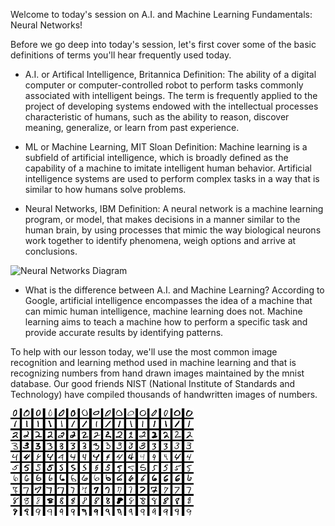 Welcome to today's session on A.I. and Machine Learning Fundamentals: Neural Networks!

Before we go deep into today's session, let's first cover some of the basic definitions of terms you'll hear frequently used today.

- A.I. or Artifical Intelligence, Britannica Definition: The ability of a digital computer or computer-controlled robot to perform tasks commonly associated with intelligent beings. The term is frequently applied to the project of developing systems endowed with the intellectual processes characteristic of humans, such as the ability to reason, discover meaning, generalize, or learn from past experience. 

- ML or Machine Learning, MIT Sloan Definition: Machine learning is a subfield of artificial intelligence, which is broadly defined as the capability of a machine to imitate intelligent human behavior. Artificial intelligence systems are used to perform complex tasks in a way that is similar to how humans solve problems.

- Neural Networks, IBM Definition: A neural network is a machine learning program, or model, that makes decisions in a manner similar to the human brain, by using processes that mimic the way biological neurons work together to identify phenomena, weigh options and arrive at conclusions.

![Neural Networks Diagram](https://github.com/user-attachments/assets/15c58dff-76a8-4526-ba42-beca19950222)

- What is the difference between A.I. and Machine Learning? According to Google, artificial intelligence encompasses the idea of a machine that can mimic human intelligence, machine learning does not. Machine learning aims to teach a machine how to perform a specific task and provide accurate results by identifying patterns. 

To help with our lesson today, we'll use the most common image recognition and learning method used in machine learning and that is recognizing numbers from hand drawn images maintained by the mnist database. Our good friends NIST (National Institute of Standards and Technology) have compiled thousands of handwritten images of numbers.

![MNIST Numbers Dataset](https://github.com/mahj79/Neural_Networks/blob/main/Neural_Networks/Learning_Section/mnist_numbers.png?raw=true)
